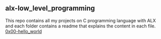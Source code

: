 ## alx-low_level_programming

This repo contains all my projects on C programming language with ALX and each folder contains a readme that explains the content in each file.
[0x00-hello_world](https://github.com/Mardie328/alx-low_level_programming/tree/main/0x00-hello_world)
